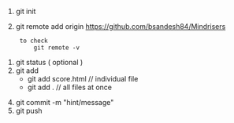 
<!-- initial setup  -->

1. git init
2. git remote add origin https://github.com/bsandesh84/Mindrisers

        to check
            git remote -v

<!-- day to day  -->
1. git status  ( optional )
2. git add
    - git add score.html  //  individual file 
    - git add . // all files at once

<!-- 3.  git push --set-upstream origin master(first time only process.) -->

4. git commit -m "hint/message"
5. git push



